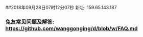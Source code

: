 ##2018年09月28日07时12分07秒 新址: 159.65.143.187
### 兔友常见问题及解答: https://github.com/wanggonging/d/blob/w/FAQ.md
